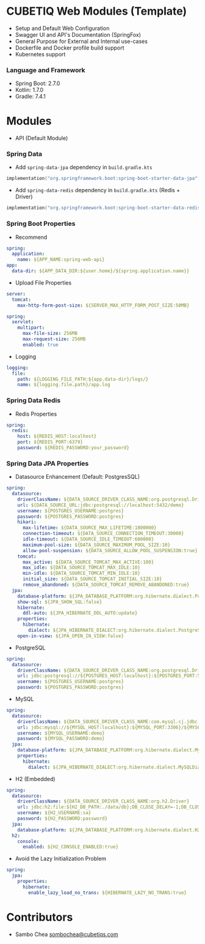 # CUBETIQ Web Modules (Template)

- Setup and Default Web Configuration
- Swagger UI and API's Documentation (SpringFox)
- General Purpose for External and Internal use-cases
- Dockerfile and Docker profile build support
- Kubernetes support

### Language and Framework

- Spring Boot: 2.7.0
- Kotlin: 1.7.0
- Gradle: 7.4.1

# Modules

- API (Default Module)

### Spring Data

- Add `spring-data-jpa` dependency in `build.gradle.kts`

```kotlin
implementation("org.springframework.boot:spring-boot-starter-data-jpa")
```

- Add `spring-data-redis` dependency in `build.gradle.kts` (Redis + Driver)

```kotlin
implementation("org.springframework.boot:spring-boot-starter-data-redis")
```

### Spring Boot Properties

- Recommend

```yaml
spring:
  application:
    name: ${APP_NAME:spring-web-api}
app:
  data-dir: ${APP_DATA_DIR:${user.home}/${spring.application.name}}
```

- Upload File Properties

```yaml
server:
  tomcat:
    max-http-form-post-size: ${SERVER_MAX_HTTP_FORM_POST_SIZE:50MB}

spring:
  servlet:
    multipart:
      max-file-size: 256MB
      max-request-size: 256MB
      enabled: true
```

- Logging

```yaml
logging:
  file:
    path: ${LOGGING_FILE_PATH:${app.data-dir}/logs/}
    name: ${logging.file.path}/app.log
```

### Spring Data Redis

- Redis Properties

```yaml
spring:
  redis:
    host: ${REDIS_HOST:localhost}
    port: ${REDIS_PORT:6379}
    password: ${REDIS_PASSWORD:your_password}
```

### Spring Data JPA Properties

- Datasource Enhancement (Default: PostgresSQL)

```yaml
spring:
  datasource:
    driverClassName: ${DATA_SOURCE_DRIVER_CLASS_NAME:org.postgresql.Driver}
    url: ${DATA_SOURCE_URL:jdbc:postgresql://localhost:5432/demo}
    username: ${POSTGRES_USERNAME:postgres}
    password: ${POSTGRES_PASSWORD:postgres}
    hikari:
      max-lifetime: ${DATA_SOURCE_MAX_LIFETIME:1800000}
      connection-timeout: ${DATA_SOURCE_CONNECTION_TIMEOUT:30000}
      idle-timeout: ${DATA_SOURCE_IDLE_TIMEOUT:600000}
      maximum-pool-size: ${DATA_SOURCE_MAXIMUM_POOL_SIZE:10}
      allow-pool-suspension: ${DATA_SOURCE_ALLOW_POOL_SUSPENSION:true}
    tomcat:
      max_active: ${DATA_SOURCE_TOMCAT_MAX_ACTIVE:100}
      max_idle: ${DATA_SOURCE_TOMCAT_MAX_IDLE:10}
      min-idle: ${DATA_SOURCE_TOMCAT_MIN_IDLE:10}
      initial_size: ${DATA_SOURCE_TOMCAT_INITIAL_SIZE:10}
      remove_abandoned: ${DATA_SOURCE_TOMCAT_REMOVE_ABANDONED:true}
  jpa:
    database-platform: ${JPA_DATABASE_PLATFORM:org.hibernate.dialect.PostgreSQLDialect}
    show-sql: ${JPA_SHOW_SQL:false}
    hibernate:
      ddl-auto: ${JPA_HIBERNATE_DDL_AUTO:update}
    properties:
      hibernate:
        dialect: ${JPA_HIBERNATE_DIALECT:org.hibernate.dialect.PostgreSQLDialect}
    open-in-view: ${JPA_OPEN_IN_VIEW:false}
```

- PostgreSQL

```yaml
spring:
  datasource:
    driverClassName: ${DATA_SOURCE_DRIVER_CLASS_NAME:org.postgresql.Driver}
    url: jdbc:postgresql://${POSTGRES_HOST:localhost}:${POSTGRES_PORT:5432}/${POSTGRES_DB:demo}
    username: ${POSTGRES_USERNAME:postgres}
    password: ${POSTGRES_PASSWORD:postgres}
```

- MySQL

```yaml
spring:
  datasource:
    driverClassName: ${DATA_SOURCE_DRIVER_CLASS_NAME:com.mysql.cj.jdbc.Driver}
    url: jdbc:mysql://${MYSQL_HOST:localhost}:${MYSQL_PORT:3306}/${MYSQL_DB:demo}?createDatabaseIfNotExist=true&useUnicode=true&useJDBCCompliantTimezoneShift=true&useLegacyDatetimeCode=false&serverTimezone=UTC
    username: ${MYSQL_USERNAME:demo}
    password: ${MYSQL_PASSWORD:demo}
  jpa:
    database-platform: ${JPA_DATABASE_PLATFORM:org.hibernate.dialect.MySQLDialect}
    properties:
      hibernate:
        dialect: ${JPA_HIBERNATE_DIALECT:org.hibernate.dialect.MySQLDialect}
```

- H2 (Embedded)

```yaml
spring:
  datasource:
    driverClassName: ${DATA_SOURCE_DRIVER_CLASS_NAME:org.h2.Driver}
    url: jdbc:h2:file:${H2_DB_PATH:./data/db};DB_CLOSE_DELAY=-1;DB_CLOSE_ON_EXIT=FALSE
    username: ${H2_USERNAME:sa}
    password: ${H2_PASSWORD:password}
  jpa:
    database-platform: ${JPA_DATABASE_PLATFORM:org.hibernate.dialect.H2Dialect}
  h2:
    console:
      enabled: ${H2_CONSOLE_ENABLED:true}
```

- Avoid the Lazy Initialization Problem

```yaml
spring:
  jpa:
    properties:
      hibernate:
        enable_lazy_load_no_trans: ${HIBERNATE_LAZY_NO_TRANS:true}
```

# Contributors

- Sambo Chea <sombochea@cubetiqs.com>
